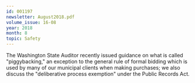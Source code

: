 ```yaml
---
id: 001197
newsletter: August2018.pdf
volume_issue: 16-08
year: 2018
month: 8
topic: Safety
---
```


The Washington State Auditor recently issued guidance on what is called "piggybacking," an exception to the general rule of formal bidding which is used by many of our municipal clients when making purchases; we also discuss the "deliberative process exemption" under the Public Records Act.